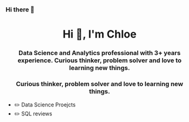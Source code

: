 ### Hi there 👋
<h1 align="center">Hi 👋, I'm Chloe</h1>
<h3 align="center">Data Science and Analytics professional with 3+ years experience. Curious thinker, problem solver and love to learning new things.</h3>
<h3 align="center">Curious thinker, problem solver and love to learning new things.</h3>

<p align="left">
</p>

- ✏️ Data Science Proejcts
- ✏️ SQL reviews

